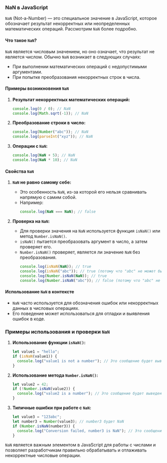 ### NaN в JavaScript

`NaN` (Not-a-Number) — это специальное значение в JavaScript, которое обозначает результат некорректных или
неопределенных математических операций. Рассмотрим `NaN` более подробно.

#### Что такое `NaN`?

`NaN` является числовым значением, но оно означает, что результат не является числом. Обычно `NaN` возникает в следующих
случаях:

- При выполнении математических операций с недопустимыми аргументами.
- При попытке преобразования некорректных строк в числа.

#### Примеры возникновения `NaN`

1. **Результат некорректных математических операций:**
   ```javascript
   console.log(0 / 0); // NaN
   console.log(Math.sqrt(-1)); // NaN
   ```

2. **Преобразование строки в число:**
   ```javascript
   console.log(Number("abc")); // NaN
   console.log(parseInt("xyz")); // NaN
   ```

3. **Операции с `NaN`:**
   ```javascript
   console.log(NaN + 5); // NaN
   console.log(NaN * 10); // NaN
   ```

#### Свойства `NaN`

1. **`NaN` не равно самому себе:**
    - Это особенность `NaN`, из-за которой его нельзя сравнивать напрямую с самим собой.
    - Например:
      ```javascript
      console.log(NaN === NaN); // false
      ```

2. **Проверка на `NaN`:**
    - Для проверки значения на `NaN` используется функция `isNaN()` или метод `Number.isNaN()`.
    - `isNaN()` пытается преобразовать аргумент в число, а затем проверяет его.
    - `Number.isNaN()` проверяет, является ли значение `NaN` без преобразования.
      ```javascript
      console.log(isNaN(NaN)); // true
      console.log(isNaN("abc")); // true (потому что "abc" не может быть преобразовано в число)
      console.log(Number.isNaN(NaN)); // true
      console.log(Number.isNaN("abc")); // false (потому что "abc" не является NaN)
      ```

#### Использование `NaN` в контексте

- `NaN` часто используется для обозначения ошибок или некорректных данных в числовых операциях.
- Его поведение может использоваться для отладки и выявления ошибок в коде.

### Примеры использования и проверки `NaN`

1. **Использование функции `isNaN()`:**
   ```javascript
   let value1 = "hello";
   if (isNaN(value1)) {
     console.log("value1 is not a number"); // Это сообщение будет выведено
   }
   ```

2. **Использование метода `Number.isNaN()`:**
   ```javascript
   let value2 = 42;
   if (!Number.isNaN(value2)) {
     console.log("value2 is a number"); // Это сообщение будет выведено
   }
   ```

3. **Типичные ошибки при работе с `NaN`:**
   ```javascript
   let value3 = "123abc";
   let number3 = Number(value3); // number3 будет NaN
   if (Number.isNaN(number3)) {
     console.log("Conversion failed, number3 is NaN"); // Это сообщение будет выведено
   }
   ```

`NaN` является важным элементом в JavaScript для работы с числами и позволяет разработчикам правильно обрабатывать и
отлаживать некорректные числовые операции.